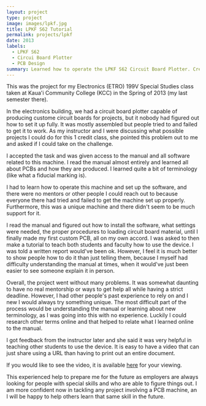 ```yaml
---
layout: project
type: project
image: images/lpkf.jpg
title: LPKF S62 Tutorial
permalink: projects/lpkf
date: 2013
labels:
  - LPKF S62
  - Circui Board Plotter
  - PCB Design
summary: Learned how to operate the LPKF S62 Circuit Board Plotter. Created a tutorial to teach both faculty and students to use the machine
---
```

This was the project for my Electronics (ETRO) 199V Special Studies class taken at Kaua'i Community College (KCC) in the Spring of 2013 (my last semester there).

In the electronics building, we had a circuit board plotter capable of producing custome circuit boards for projects, but it nobody had figured out how to set it up fully. It was mostly assembled but people tried to and failed to get it to work. As my instructor and I were discussing what possible projects I could do for this 1 credit class, she pointed this problem out to me and asked if I could take on the challenge.

I accepted the task and was given access to the manual and all software related to this machine. I read the manual almost entirely and learned all about PCBs and how they are produced. I learned quite a bit of terminology (like what a fiducial marking is).

I had to learn how to operate this machine and set up the software, and there were no mentors or other people I could reach out to because everyone there had tried and failed to get the machine set up properly. Furthermore, this was a unique machine and there didn't seem to be much support for it.

I read the manual and figured out how to install the software, what settings were needed, the proper procedures to loading circuit board material, until I finally made my first custom PCB, all on my own accord. I was asked to then make a tutorial to teach both students and faculty how to use the device. I was told a written report would've been ok. However, I feel it is much better to show people how to do it than just telling them, because I myself had difficulty understanding the manual at times, when it would've just been easier to see someone explain it in person.

Overall, the project went without many problems. It was somewhat daunting to have no real mentorship or ways to get help all while having a strict deadline. However, I had other people's past experience to rely on and I new I would always try something unique. The most difficult part of the process would be understanding the manual or learning about new terminology, as I was going into this with no experience. Luckily I could research other terms online and that helped to relate what I learned online to the manual.

I got feedback from the instructor later and she said it was very helpful in teaching other students to use the device. It is easy to have a video that can just share using a URL than having to print out an entire document.

If you would like to see the video, it is available <a href="https://www.youtube.com/watch?v=5Gv_D5qUxiY">here</a> for your viewing.

This experienced help to prepare me for the future as employers are always looking for people with special skills and who are able to figure things out. I am more confident now in tackling any project involving a PCB machine, an I will be happy to help others learn that same skill in the future.
